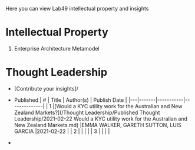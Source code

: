 Here you can view Lab49 intellectual property and insights

# Intellectual Property
1. Enterprise Architecture Metamodel

# Thought Leadership
* [Contribute your insights]/
* Published
| # | Title | Author(s) | Publish Date |
|---|-------|-----------|--------------|
| 1  |[Would a KYC utility work for the Australian and New Zealand Markets?](/Thought Leadership/Published Thought Leadership/2021-02-22 Would a KYC utility work for the Australian and New Zealand Markets.md)       |EMMA WALKER, GARETH SUTTON, LUIS GARCIA           |2021-02-22            |
| 2  |       |           |              |
| 3  |       |           |              |

* 
